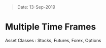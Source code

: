> Date: 13-Sep-2019
# Multiple Time Frames

Asset Classes
: Stocks, Futures, Forex, Options
<!--stackedit_data:
eyJoaXN0b3J5IjpbLTU4MjM4Mzg1XX0=
-->
